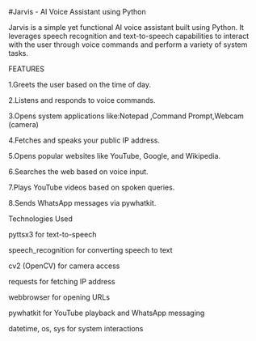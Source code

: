 #Jarvis - AI Voice Assistant using Python

Jarvis is a simple yet functional AI voice assistant built using Python. It leverages speech recognition and text-to-speech capabilities to interact with the user through voice commands and perform a variety of system tasks.

FEATURES

1.Greets the user based on the time of day.

2.Listens and responds to voice commands.

3.Opens system applications like:Notepad ,Command Prompt,Webcam (camera)

4.Fetches and speaks your public IP address.

5.Opens popular websites like YouTube, Google, and Wikipedia.

6.Searches the web based on voice input.

7.Plays YouTube videos based on spoken queries.

8.Sends WhatsApp messages via pywhatkit.


Technologies Used

pyttsx3 for text-to-speech

speech_recognition for converting speech to text

cv2 (OpenCV) for camera access

requests for fetching IP address

webbrowser for opening URLs

pywhatkit for YouTube playback and WhatsApp messaging

datetime, os, sys for system interactions
